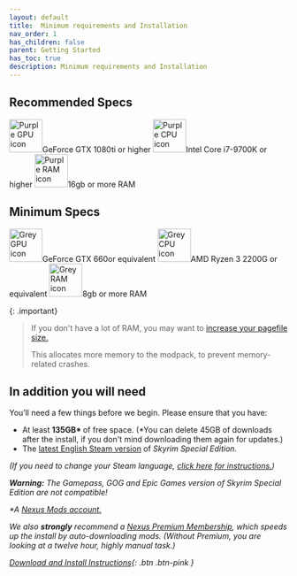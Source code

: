 ```yaml
---
layout: default
title:  Minimum requirements and Installation
nav_order: 1
has_children: false
parent: Getting Started
has_toc: true
description: Minimum requirements and Installation
---
```


## Recommended Specs

<div>
<img src="https://uploads-ssl.webflow.com/619450a087513368f47876f8/61c014948752dd058f207c8a_gpu_purple.svg" loading="lazy" alt="Purple GPU icon" width="60">GeForce GTX 1080ti or higher
<img src="https://uploads-ssl.webflow.com/619450a087513368f47876f8/61c01494b4e7123538f73c9e_cpu_purple.svg" loading="lazy" alt="Purple CPU icon" width="60">Intel Core i7-9700K or higher
<img src="https://uploads-ssl.webflow.com/619450a087513368f47876f8/61c014940248ef28abf69c8f_ram_purple.svg" loading="lazy" alt="Purple RAM icon" width="60">16gb or more RAM
</div>


## Minimum Specs

<div>
<img src="https://uploads-ssl.webflow.com/619450a087513368f47876f8/61c0170758ac7f75119b40ca_gpu_gray.svg" loading="lazy" alt="Grey GPU icon" width="60">GeForce GTX 660or equivalent
<img src="https://uploads-ssl.webflow.com/619450a087513368f47876f8/61c01707ce98a3d2c755499f_cpu_gray.svg" loading="lazy" alt="Grey CPU icon" width="60">AMD Ryzen 3 2200G or equivalent
<img src="https://uploads-ssl.webflow.com/619450a087513368f47876f8/61c0170758ac7ffc499b40cb_ram_gray.svg" loading="lazy" alt="Grey RAM icon" width="60">8gb or more RAM
</div>

{: .important}
>If you don't have a lot of&nbsp;RAM, you may want to <a href="" target="_blank">increase your pagefile size.</a>
>
> This allocates more memory to the modpack, to prevent memory-related crashes.


## In addition you will need 

You’ll need a few things before we begin. Please ensure that you have:

* At least <strong>135GB* </strong>of free space. (*You can delete 45GB of downloads after the install, if you don't mind downloading them again for updates.)
* The <a href="https://store.steampowered.com/app/489830/The_Elder_Scrolls_V_Skyrim_Special_Edition/" target="_blank" class="link-10 swi">latest English Steam version</a> of <em>Skyrim Special Edition.
 
(If you need to change your Steam language, <a href="https://imgur.com/PwCNDF5" target="_blank" class="link-41">click here for instructions.</a>)

<strong class="bold-text">Warning:</strong> The Gamepass, GOG and Epic Games version of <em>Skyrim Special Edition </em>are not compatible!

*A&nbsp;<a href="https://users.nexusmods.com/register" target="_blank" class="link-13">Nexus Mods account.</a>

We also **strongly** recommend a <a href="https://users.nexusmods.com/account/billing" target="_blank" class="link-9">Nexus Premium Membership</a>, which speeds up the install by auto-downloading mods. (Without Premium, you are looking at a twelve hour, highly manual task.)

[Download and Install Instructions](https://www.wildlandermod.com/download){: .btn .btn-pink }






